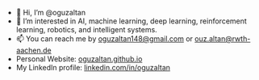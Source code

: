 - 👋 Hi, I’m @oguzaltan
- 👀 I’m interested in AI, machine learning, deep learning, reinforcement learning, robotics, and intelligent systems.
- 📫 You can reach me by oguzaltan148@gmail.com or ouz.altan@rwth-aachen.de
- Personal Website: [oguzaltan.github.io](https://oguzaltan.github.io/)
- My LinkedIn profile: [linkedin.com/in/oguzaltan](linkedin.com/in/oguzaltan)

